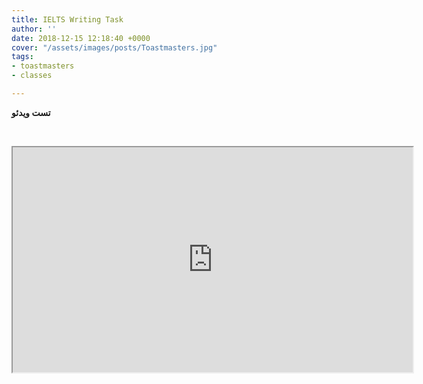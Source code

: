 ```yaml
---
title: IELTS Writing Task
author: ''
date: 2018-12-15 12:18:40 +0000
cover: "/assets/images/posts/Toastmasters.jpg"
tags:
- toastmasters
- classes

---
```

**تست ویدئو** 

 
<iframe src="https://www.aparat.com/video/video/embed/videohash/g71QX/vt/frame" height="360" width="640" allowFullScreen="true" webkitallowfullscreen="true" mozallowfullscreen="true" ></iframe>